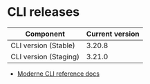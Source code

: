 # CLI releases

| Component             | Current version |
| --------------------- | --------------- |
| CLI version (Stable)  | 3.20.8          |
| CLI version (Staging) | 3.21.0          |

* [Moderne CLI reference docs](../user-documentation/moderne-cli/cli-reference.md)
